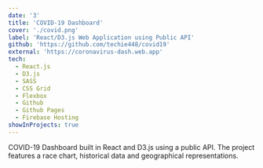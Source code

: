 ```yaml
---
date: '3'
title: 'COVID-19 Dashboard'
cover: './covid.png'
label: 'React/D3.js Web Application using Public API'
github: 'https://github.com/techie448/covid19'
external: 'https://coronavirus-dash.web.app'
tech:
  - React.js
  - D3.js
  - SASS
  - CSS Grid
  - Flexbox
  - Github
  - Github Pages
  - Firebase Hosting
showInProjects: true
---
```


COVID-19 Dashboard built in React and D3.js using a public API.
The project features a race chart, historical data and geographical representations.
